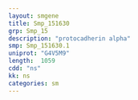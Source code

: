 ```yaml
---
layout: smgene
title: Smp_151630
grp: Smp_15
description: "protocadherin alpha"
smp: Smp_151630.1
uniprot: "G4V5M9"
length:  1059
cdd: "ns"
kk: ns
categories: sm
---
```

